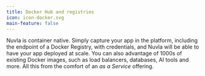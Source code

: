 ```yaml
---
title: Docker Hub and registries
icon: icon-docker.svg
main-feature: false
---
```


Nuvla is container native. Simply capture your app in the platform, including the endpoint of a Docker Registry, with credentials, and Nuvla will be able to have your app deployed at scale. You can also advantage of 1000s of existing Docker images, such as load balancers, databases, AI tools and more. All this from the comfort of an <em>as a Service</em> offering.
